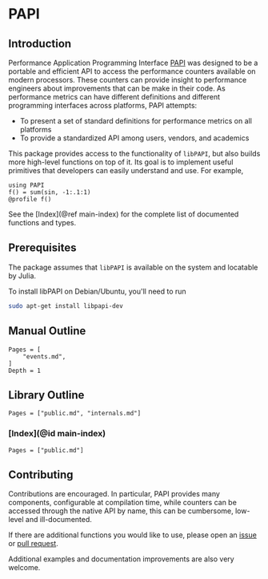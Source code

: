 # PAPI

## Introduction

Performance Application Programming Interface [PAPI](http://icl.cs.utk.edu/papi/index.html) was designed to be a portable and efficient API to access
the performance counters available on modern processors. These counters can provide insight to performance engineers
about improvements that can be make in their code. As performance metrics can have different definitions and different
programming interfaces across platforms, PAPI attempts:

- To present a set of standard definitions for performance metrics on all platforms
- To provide a standardized API among users, vendors, and academics

This package provides access to the functionality of `libPAPI`, but also builds more high-level functions on top of it.
Its goal is to implement useful primitives that developers can easily understand and use. For example,

```@example
using PAPI
f() = sum(sin, -1:.1:1)
@profile f()
```

See the [Index](@ref main-index) for the complete list of documented functions and types.

## Prerequisites

The package assumes that `libPAPI` is available on the system and locatable by Julia.

To install libPAPI on Debian/Ubuntu, you'll need to run
```bash
sudo apt-get install libpapi-dev
```

## Manual Outline

```@contents
Pages = [
    "events.md",
]
Depth = 1
```

## Library Outline

```@contents
Pages = ["public.md", "internals.md"]
```

### [Index](@id main-index)

```@index
Pages = ["public.md"]
```

## Contributing

Contributions are encouraged. In particular, PAPI provides many components, configurable at compilation time,
while counters can be accessed through the native API by name, this can be cumbersome, low-level and ill-documented.

If there are additional functions you would like to use, please open an [issue](https://github.com/tomhaber/PAPI.jl/issues) or [pull request](https://github.com/tomhaber/PAPI.jl/pulls).

Additional examples and documentation improvements are also very welcome.
